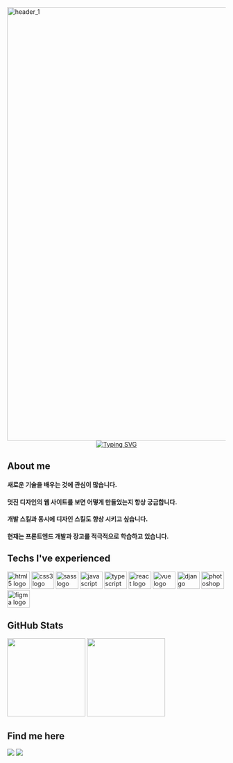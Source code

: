 <img width="1000" alt="header_1" src="https://user-images.githubusercontent.com/99501431/209255979-ec22d6b7-6b32-4903-80da-71fd0490437d.png">
<div align="center">
    <a href="https://git.io/typing-svg"><img src="https://readme-typing-svg.demolab.com?font=Fira+Code&size=30&duration=2000&pause=1000&color=2F81F7&center=true&vCenter=true&width=435&lines=Hi%2C+I'm+Lee+MoonSeob;I+like+web+development" alt="Typing SVG" /></a>
</div>

<h2>About me</h2>
<div>
    <h4>새로운 기술을 배우는 것에 관심이 많습니다.</h4>
    <h4>멋진 디자인의 웹 사이트를 보면 어떻게 만들었는지 항상 궁금합니다.</h4>
    <h4>개발 스킬과 동시에 디자인 스킬도 향상 시키고 싶습니다.</h4>
    <h4>현재는 프론트엔드 개발과 장고를 적극적으로 학습하고 있습니다.</h4>
</div>

<h2>Techs I've experienced</h2>
<div>
    <img src="https://cdn.jsdelivr.net/gh/devicons/devicon/icons/html5/html5-original.svg" height="40" width="52" alt="html5 logo"  />
    <img src="https://cdn.jsdelivr.net/gh/devicons/devicon/icons/css3/css3-original.svg" height="40" width="52" alt="css3 logo"  />
    <img src="https://cdn.jsdelivr.net/gh/devicons/devicon/icons/sass/sass-original.svg" height="40" width="52" alt="sass logo" />
    <img src="https://cdn.jsdelivr.net/gh/devicons/devicon/icons/javascript/javascript-original.svg" height="40" width="52" alt="javascript logo"  />
    <img src="https://cdn.jsdelivr.net/gh/devicons/devicon/icons/typescript/typescript-original.svg" height="40" width="52" alt="typescript logo"  />
    <img src="https://cdn.jsdelivr.net/gh/devicons/devicon/icons/react/react-original.svg" height="40" width="52" alt="react logo"  />
    <img src="https://cdn.jsdelivr.net/gh/devicons/devicon/icons/vuejs/vuejs-original.svg" height="40" width="52" alt="vue logo"  />
    <img src="https://cdn.jsdelivr.net/gh/devicons/devicon/icons/django/django-plain.svg"" height="40" width="52" alt="django logo"  />
    <img src="https://cdn.jsdelivr.net/gh/devicons/devicon/icons/photoshop/photoshop-plain.svg" height="40" width="52" alt="photoshop logo"/>
    <img src="https://cdn.jsdelivr.net/gh/devicons/devicon/icons/figma/figma-original.svg" height="40" width="52" alt="figma logo"//>
</div>

<h2>GitHub Stats</h2>
<div>
    <img height="180em" src="https://github-readme-stats.vercel.app/api?username=galadriel91&show_icons=true&include_all_commits=true&theme=transparent">
    <img height="180em" src="https://github-readme-stats.vercel.app/api/top-langs/?username=galadriel91&layout=compact&theme=transparent">
</div>

<h2>Find me here</h2>
<div>
    <a href="https://whitetree.netlify.app/" target="_blank"><img src="https://img.shields.io/badge/website-1F6E8C?style=flat&logo=HomeAdvisor&logoColor=fff"></a>
    <a href="mailto:g_ala@naver.com"><img src="https://img.shields.io/badge/g_ala@naver.com-EA4335?style=flat&logo=Gmail&logoColor=fff"></a>
</div>
